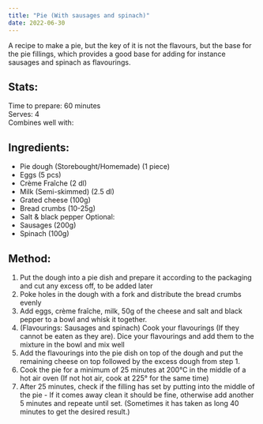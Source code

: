 ```yaml
---
title: "Pie (With sausages and spinach)"
date: 2022-06-30
---
```

A recipe to make a pie, but the key of it is not the flavours, but the base for the pie fillings, which provides a good base for adding for instance sausages and spinach as flavourings.

## Stats:
Time to prepare: 60 minutes  
Serves: 4  
Combines well with: 

## Ingredients:
- Pie dough (Storebought/Homemade) (1 piece)
- Eggs (5 pcs)
- Crème Fraîche (2 dl)
- Milk (Semi-skimmed) (2.5 dl)
- Grated cheese (100g)
- Bread crumbs (10-25g)
- Salt & black pepper
Optional:
- Sausages (200g)
- Spinach (100g)


## Method:
1. Put the dough into a pie dish and prepare it according to the packaging and cut any excess off, to be added later 
2. Poke holes in the dough with a fork and distribute the bread crumbs evenly
3. Add eggs, crème fraîche, milk, 50g of the cheese and salt and black pepper to a bowl and whisk it together.
4. (Flavourings: Sausages and spinach) Cook your flavourings (If they cannot be eaten as they are). Dice your flavourings and add them to the mixture in the bowl and mix well
5. Add the flavourings into the pie dish on top of the dough and put the remaining cheese on top followed by the excess dough from step 1.
6. Cook the pie for a minimum of 25 minutes at 200°C in the middle of a hot air oven (If not hot air, cook at 225° for the same time)
7. After 25 minutes, check if the filling has set by putting into the middle of the pie - If it comes away clean it should be fine, otherwise add another 5 minutes and repeate until set. (Sometimes it has taken as long 40 minutes to get the desired result.)
